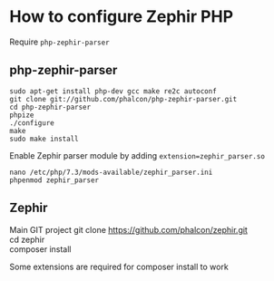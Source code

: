 # How to configure Zephir PHP

Require `php-zephir-parser`

## php-zephir-parser
    sudo apt-get install php-dev gcc make re2c autoconf  
    git clone git://github.com/phalcon/php-zephir-parser.git  
    cd php-zephir-parser  
    phpize  
    ./configure  
    make  
    sudo make install  

Enable Zephir parser module by adding `extension=zephir_parser.so`

    nano /etc/php/7.3/mods-available/zephir_parser.ini  
    phpenmod zephir_parser  

## Zephir
Main GIT project
    git clone https://github.com/phalcon/zephir.git  
    cd zephir  
    composer install

Some extensions are required for composer install to work

